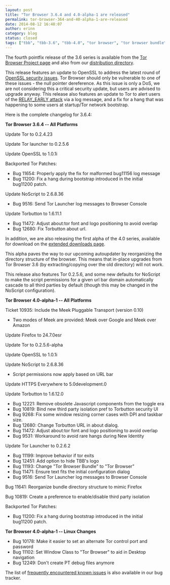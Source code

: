 ```yaml
---
layout: post
title: "Tor Browser 3.6.4 and 4.0-alpha-1 are released"
permalink: tor-browser-364-and-40-alpha-1-are-released
date: 2014-08-12 16:48:07
author: erinn
category: blog
status: closed
tags: ["tbb", "tbb-3.6", "tbb-4.0", "tor browser", "tor browser bundle"]
---
```


The fourth pointfix release of the 3.6 series is available from the [Tor Browser Project page](https://www.torproject.org/download/download-easy.html) and also from our [distribution directory](https://www.torproject.org/dist/torbrowser/3.6.4/).

This release features an update to OpenSSL to address the latest round of [OpenSSL security issues](https://www.openssl.org/news/secadv_20140806.txt). Tor Browser should only be vulnerable to one of these issues - the null pointer dereference. As this issue is only a DoS, we are not considering this a critical security update, but users are advised to upgrade anyway. This release also features an update to Tor to alert users of the [RELAY\_EARLY attack](https://blog.torproject.org/blog/tor-security-advisory-relay-early-traffic-confirmation-attack) via a log message, and a fix for a hang that was happening to some users at startup/Tor network bootstrap.

Here is the complete changelog for 3.6.4:

**Tor Browser 3.6.4 -- All Platforms**

Update Tor to 0.2.4.23

Update Tor launcher to 0.2.5.6

Update OpenSSL to 1.0.1i

Backported Tor Patches:

-   Bug 11654: Properly apply the fix for malformed bug11156 log message
-   Bug 11200: Fix a hang during bootstrap introduced in the initial  
     bug11200 patch.

Update NoScript to 2.6.8.36

-   Bug 9516: Send Tor Launcher log messages to Browser Console

Update Torbutton to 1.6.11.1

-   Bug 11472: Adjust about:tor font and logo positioning to avoid overlap
-   Bug 12680: Fix Torbutton about url.

In addition, we are also releasing the first alpha of the 4.0 series, available for download on the [extended downloads page](https://www.torproject.org/projects/torbrowser.html.en#downloads-alpha).

This alpha paves the way to our upcoming autoupdater by reorganizing the directory structure of the browser. This means that in-place upgrades from Tor Browser 3.6 (by extracting/copying over the old directory) will not work.

This release also features Tor 0.2.5.6, and some new defaults for NoScript to make the script permissions for a given url bar domain automatically cascade to all third parties by default (though this may be changed in the NoScript configuration).

**Tor Browser 4.0-alpha-1 -- All Platforms**

Ticket 10935: Include the Meek Pluggable Transport (version 0.10)

-   Two modes of Meek are provided: Meek over Google and Meek over Amazon

Update Firefox to 24.7.0esr

Update Tor to 0.2.5.6-alpha

Update OpenSSL to 1.0.1i

Update NoScript to 2.6.8.36

-   Script permissions now apply based on URL bar

Update HTTPS Everywhere to 5.0development.0

Update Torbutton to 1.6.12.0

-   Bug 12221: Remove obsolete Javascript components from the toggle era
-   Bug 10819: Bind new third party isolation pref to Torbutton security UI
-   Bug 9268: Fix some window resizing corner cases with DPI and taskbar size.
-   Bug 12680: Change Torbutton URL in about dialog.
-   Bug 11472: Adjust about:tor font and logo positioning to avoid overlap
-   Bug 9531: Workaround to avoid rare hangs during New Identity

Update Tor Launcher to 0.2.6.2

-   Bug 11199: Improve behavior if tor exits
-   Bug 12451: Add option to hide TBB's logo
-   Bug 11193: Change "Tor Browser Bundle" to "Tor Browser"
-   Bug 11471: Ensure text fits the initial configuration dialog
-   Bug 9516: Send Tor Launcher log messages to Browser Console

Bug 11641: Reorganize bundle directory structure to mimic Firefox

Bug 10819: Create a preference to enable/disable third party isolation

Backported Tor Patches:

-   Bug 11200: Fix a hang during bootstrap introduced in the initial  
     bug11200 patch.

**Tor Browser 4.0-alpha-1 -- Linux Changes**

-   Bug 10178: Make it easier to set an alternate Tor control port and password
-   Bug 11102: Set Window Class to "Tor Browser" to aid in Desktop navigation
-   Bug 12249: Don't create PT debug files anymore

The list of [frequently encountered known issues](https://trac.torproject.org/projects/tor/query?keywords=~tbb-helpdesk-frequent&status=!closed) is also available in our bug tracker.
